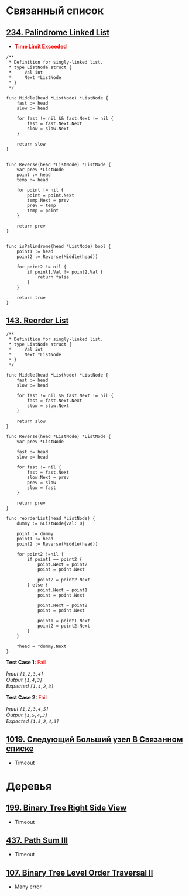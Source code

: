 # Связанный список

## [234. Palindrome Linked List](https://leetcode.com/problems/palindrome-linked-list/)

- <span style="color:red">**Time Limit Exceeded**</span>

```golang
/**
 * Definition for singly-linked list.
 * type ListNode struct {
 *     Val int
 *     Next *ListNode
 * }
 */

func Middle(head *ListNode) *ListNode {
    fast := head
    slow := head

    for fast != nil && fast.Next != nil {
        fast = fast.Next.Next
        slow = slow.Next
    }

    return slow
}


func Reverse(head *ListNode) *ListNode {
    var prev *ListNode
    point := head
    temp := head

    for point != nil {
        point = point.Next
        temp.Next = prev
        prev = temp
        temp = point
    }

    return prev
}


func isPalindrome(head *ListNode) bool {
    point1 := head
    point2 := Reverse(Middle(head))

    for point2 != nil {
        if point1.Val != point2.Val {
            return false
        }
    }

    return true
}
```



## [143. Reorder List](https://leetcode.com/problems/reorder-list/)

```golang
/**
 * Definition for singly-linked list.
 * type ListNode struct {
 *     Val int
 *     Next *ListNode
 * }
 */

func Middle(head *ListNode) *ListNode {
    fast := head
    slow := head

    for fast != nil && fast.Next != nil {
        fast = fast.Next.Next
        slow = slow.Next
    }

    return slow
}

func Reverse(head *ListNode) *ListNode {
    var prev *ListNode

    fast := head
    slow := head

    for fast != nil {
        fast = fast.Next
        slow.Next = prev
        prev = slow
        slow = fast
    }

    return prev
}

func reorderList(head *ListNode) {
    dummy := &ListNode{Val: 0}

    point := dummy
    point1 := head
    point2 := Reverse(Middle(head))

    for point2 !=nil {
        if point1 == point2 {
            point.Next = point2
            point = point.Next

            point2 = point2.Next
        } else {
            point.Next = point1
            point = point.Next

            point.Next = point2
            point = point.Next

            point1 = point1.Next
            point2 = point2.Next
        }
    }

    *head = *dummy.Next
}
```

**Test Case 1:** <span style="color: red">Fail</span>

*Input `[1,2,3,4]`*<br>
*Output `[1,4,3]`*<br>
*Expected `[1,4,2,3]`*


**Test Case 2:** <span style="color: red">Fail</span>

*Input `[1,2,3,4,5]`*<br>
*Output `[1,5,4,3]`*<br>
*Expected `[1,5,2,4,3]`*


## [1019. Следующий Больший узел В Связанном списке](https://leetcode.com/problems/next-greater-node-in-linked-list/)

- Timeout




# Деревья

## [199. Binary Tree Right Side View](https://leetcode.com/problems/binary-tree-right-side-view/)

- Timeout


## [437. Path Sum III](https://leetcode.com/problems/path-sum-iii/)

- Timeout


## [107. Binary Tree Level Order Traversal II](https://leetcode.com/problems/binary-tree-level-order-traversal-ii/)

- Many error